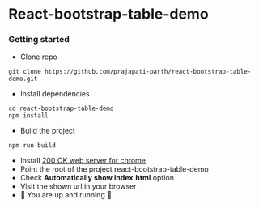 # React-bootstrap-table-demo

### Getting started
* Clone repo
```
git clone https://github.com/prajapati-parth/react-bootstrap-table-demo.git
```
* Install dependencies
```
cd react-bootstrap-table-demo
npm install
```
* Build the project
```
npm run build
```
* Install [200 OK web server for chrome](https://chrome.google.com/webstore/detail/web-server-for-chrome/ofhbbkphhbklhfoeikjpcbhemlocgigb)
* Point the root of the project react-bootstrap-table-demo
* Check **Automatically show index.html** option
* Visit the shown url in your browser
* :tada: You are up and running :tada:

 
